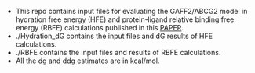 - This repo contains input files for evaluating the GAFF2/ABCG2 model in hydration free energy (HFE) and protein-ligand relative binding free energy (RBFE) calculations published in this [PAPER]([https://pubs.acs.org/doi/10.1021/acs.jcim.5c02161]).
- ./Hydration_dG contains the input files and dG results of HFE calculations.
- ./RBFE contains the input files and results of RBFE calculations.
- All the dg and ddg estimates are in kcal/mol.

